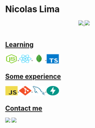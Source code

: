 # Nicolas Lima

<div align="center">
  <a href="https://github.com/wnicolass">
  <img height="180em" src="https://github-readme-stats.vercel.app/api?username=wnicolass&show_icons=true&theme=nord&include_all_commits=true&count_private=true"/>
  <img height="180em" src="https://github-readme-stats.vercel.app/api/top-langs/?username=wnicolass&layout=compact&langs_count=7&theme=nord"/>
</div>

<br/>

## Learning
<div>
<img align="center" alt="node" height="30" width="40" src="https://raw.githubusercontent.com/devicons/devicon/master/icons/nodejs/nodejs-original.svg">
<img align="center" alt="react" height="30" width="40" src="https://raw.githubusercontent.com/devicons/devicon/master/icons/react/react-original.svg">
<img align="center" alt="mongodb" height="30" width="40" src="https://raw.githubusercontent.com/devicons/devicon/master/icons/mongodb/mongodb-original.svg">
<img align="center" alt="mongodb" height="30" width="40" src="https://raw.githubusercontent.com/devicons/devicon/master/icons/typescript/typescript-original.svg">
</div>

## Some experience
<div>
<img align="center" alt="mongodb" height="30" width="40" src="https://raw.githubusercontent.com/devicons/devicon/master/icons/javascript/javascript-original.svg">
<img align="center" alt="mongodb" height="30" width="40" src="https://raw.githubusercontent.com/devicons/devicon/master/icons/git/git-original.svg">
<img align="center" alt="mongodb" height="30" width="40" src="https://raw.githubusercontent.com/devicons/devicon/master/icons/mysql/mysql-original.svg">
<img align="center" alt="mongodb" height="30" width="40" src="https://raw.githubusercontent.com/devicons/devicon/master/icons/fastapi/fastapi-original.svg">
</div>
  
## Contact me
<div>
  <a href = "mailto:nicolaswgl99@gmail.com"><img src="https://img.shields.io/badge/-Gmail-%23333?style=for-the-badge&color=red&logo=gmail&logoColor=white" target="_blank"></a>
  <a href = "https://www.linkedin.com/in/nicolas-lima-94b643251/"><img src="https://img.shields.io/badge/-Linkedin-%23333?style=for-the-badge&color=blue&logo=linkedin&logoColor=white" target="_blank"></a>
</div>
